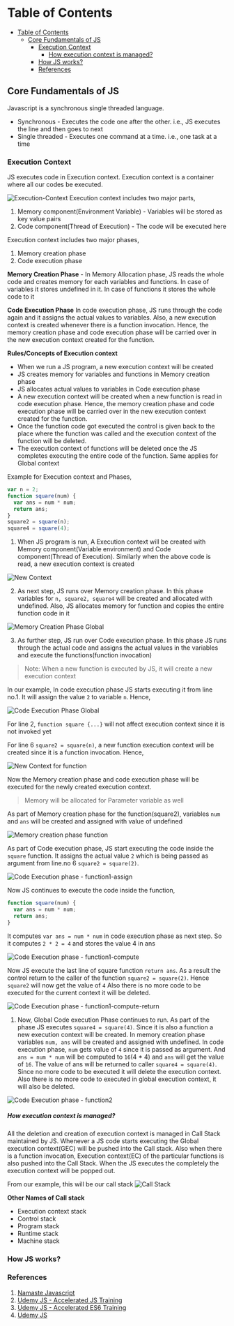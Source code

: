<!-- omit from toc -->

# Table of Contents

- [Table of Contents](#table-of-contents)
  - [Core Fundamentals of JS](#core-fundamentals-of-js)
    - [Execution Context](#execution-context)
        - [How execution context is managed?](#how-execution-context-is-managed)
    - [How JS works?](#how-js-works)
    - [References](#references)

## Core Fundamentals of JS

Javascript is a synchronous single threaded language.

- Synchronous - Executes the code one after the other. i.e., JS executes the line and then goes to next
- Single threaded - Executes one command at a time. i.e., one task at a time

### Execution Context

JS executes code in Execution context. Execution context is a container where all our codes be executed.

![Execution-Context](./images/execution-context.png)
Execution context includes two major parts,

1. Memory component(Environment Variable) - Variables will be stored as key value pairs
2. Code component(Thread of Execution) - The code will be executed here

Execution context includes two major phases,

1. Memory creation phase
2. Code execution phase

**Memory Creation Phase** -
In Memory Allocation phase, JS reads the whole code and creates memory for each variables and functions. In case of variables it stores undefined in it. In case of functions it stores the whole code to it

**Code Execution Phase**
In code execution phase, JS runs through the code again and it assigns the actual values to variables. Also, a new execution context is created whenever there is a function invocation. Hence, the memory creation phase and code execution phase will be carried over in the new execution context created for the function.

**Rules/Concepts of Execution context**

- When we run a JS program, a new execution context will be created
- JS creates memory for variables and functions in Memory creation phase
- JS allocates actual values to variables in Code execution phase
- A new execution context will be created when a new function is read in code execution phase. Hence, the memory creation phase and code execution phase will be carried over in the new execution context created for the function.
- Once the function code got executed the control is given back to the place where the function was called and the execution context of the function will be deleted.
- The execution context of functions will be deleted once the JS completes executing the entire code of the function. Same applies for Global context

Example for Execution context and Phases,

```js
var n = 2;
function square(num) {
  var ans = num * num;
  return ans;
}
square2 = square(n);
square4 = square(4);
```

1. When JS program is run, A Execution context will be created with Memory component(Variable environment) and Code component(Thread of Execution). Similarly when the above code is read, a new execution context is created

![New Context](images/new-context.png)

2. As next step, JS runs over Memory creation phase. In this phase variables for `n, square2, square4` will be created and allocated with undefined. Also, JS allocates memory for function and copies the entire function code in it

![Memory Creation Phase Global](images/memory-creation-phase-global.png)

3. As further step, JS run over Code execution phase. In this phase JS runs through the actual code and assigns the actual values in the variables and execute the functions(function invocation)

> Note: When a new function is executed by JS, it will create a new execution context

In our example, In code execution phase JS starts executing it from line no.1. It will assign the value `2` to variable `n`. Hence,

![Code Execution Phase Global](images/code-execution-phase-global.png)

For line 2, `function square {...}` will not affect execution context since it is not invoked yet

For line 6 `square2 = square(n)`, a new function execution context will be created since it is a function invocation. Hence,

![New Context for function](images/execution-context-function1.png)

Now the Memory creation phase and code execution phase will be executed for the newly created execution context.

> Memory will be allocated for Parameter variable as well

As part of Memory creation phase for the function(square2), variables `num` and `ans` will be created and assigned with value of undefined

![Memory creation phase function](images/memory-creation-phase-function1.png)

As part of Code execution phase, JS start executing the code inside the `square` function. It assigns the actual value `2` which is being passed as argument from line.no 6 `square2 = square(2)`.

![Code Execution phase - function1-assign](images/code-execution-phase-function1.png)

Now JS continues to execute the code inside the function,

```js
function square(num) {
  var ans = num * num;
  return ans;
}
```

It computes `var ans = num * num` in code execution phase as next step. So it computes `2 * 2 = 4` and stores the value 4 in ans

![Code Execution phase - function1-compute](images/code-execution-phase-function1-compute.png)

Now JS execute the last line of square function `return ans`. As a result the control return to the caller of the function `square2 = square(2)`. Hence `square2` will now get the value of `4` Also there is no more code to be executed for the current context it will be deleted.

![Code Execution phase - function1-compute-return](images/code-execution-function1-return.png)

1. Now, Global Code execution Phase continues to run. As part of the phase JS executes `square4 = square(4)`. Since it is also a function a new execution context will be created. In memory creation phase variables `num, ans` will be created and assigned with undefined. In code execution phase, `num` gets value of `4` since it is passed as argument. And `ans = num * num` will be computed to `16`(4 \* 4) and `ans` will get the value of `16`. The value of ans will be returned to caller `square4 = square(4)`. Since no more code to be executed it will delete the execution context. Also there is no more code to executed in global execution context, it will also be deleted.

![Code Execution phase - function2](images/execution-context-function2.png)

##### How execution context is managed?

All the deletion and creation of execution context is managed in Call Stack maintained by JS. Whenever a JS code starts executing the Global execution context(GEC) will be pushed into the Call stack. Also when there is a function invocation, Execution context(EC) of the particular functions is also pushed into the Call Stack. When the JS executes the completely the execution context will be popped out.

From our example, this will be our call stack
![Call Stack](images/call-stack.png)

**Other Names of Call stack**
* Execution context stack
* Control stack
* Program stack
* Runtime stack
* Machine stack

### How JS works?

### References

1. [Namaste Javascript][1]
2. [Udemy JS - Accelerated JS Training][2]
3. [Udemy JS - Accelerated ES6 Training][3]
4. [Udemy JS][4]

[1]: https://www.youtube.com/watch?v=pN6jk0uUrD8&list=PLlasXeu85E9cQ32gLCvAvr9vNaUccPVNP
[2]: https://www.udemy.com/course/javascript-bootcamp-2016/
[3]: https://www.udemy.com/course/es6-bootcamp-next-generation-javascript/
[4]: https://www.udemy.com/coursejavascript-the-complete-guide-2020-beginner-advanced/
